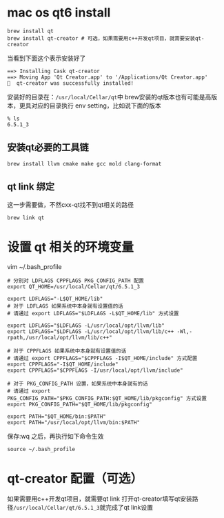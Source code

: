 # mac os qt6 install
```shell
brew install qt
brew install qt-creator # 可选，如果需要用c++开发qt项目，就需要安装qt-creator
```
当看到下面这个表示安装好了
```
==> Installing Cask qt-creator
==> Moving App 'Qt Creator.app' to '/Applications/Qt Creator.app'
🍺  qt-creator was successfully installed!
```
安装好的目录在：`/usr/local/Cellar/qt`中
brew安装的qt版本也有可能是高版本，更具对应的目录执行 env setting，比如说下面的版本
```shell
% ls
6.5.1_3
```
## 安装qt必要的工具链
```shell
brew install llvm cmake make gcc mold clang-format
```

## qt link 绑定
这一步需要做，不然cxx-qt找不到qt相关的路径
```shell
brew link qt
```

# 设置 qt 相关的环境变量
vim ~/.bash_profile

```shell
# 分别对 LDFLAGS CPPFLAGS PKG_CONFIG_PATH 配置
export QT_HOME=/usr/local/Cellar/qt/6.5.1_3

export LDFLAGS="-L$QT_HOME/lib"
# 对于 LDFLAGS 如果系统中本身就有设置值的话
# 请通过 export LDFLAGS="$LDFLAGS -L$QT_HOME/lib" 方式设置

export LDFLAGS="$LDFLAGS -L/usr/local/opt/llvm/lib"
export LDFLAGS="$LDFLAGS -L/usr/local/opt/llvm/lib/c++ -Wl,-rpath,/usr/local/opt/llvm/lib/c++"

# 对于 CPPFLAGS 如果系统中本身就有设置值的话
# 请通过 export CPPFLAGS="$CPPFLAGS -I$QT_HOME/include" 方式配置
export CPPFLAGS="-I$QT_HOME/include"
export CPPFLAGS="$CPPFLAGS -I/usr/local/opt/llvm/include"

# 对于 PKG_CONFIG_PATH 设置，如果系统中本身就有的话
# 请通过 export PKG_CONFIG_PATH="$PKG_CONFIG_PATH:$QT_HOME/lib/pkgconfig" 方式设置
export PKG_CONFIG_PATH="$QT_HOME/lib/pkgconfig"

export PATH="$QT_HOME/bin:$PATH"
export PATH="/usr/local/opt/llvm/bin:$PATH"
```

保存:wq 之后，再执行如下命令生效
```shell
source ~/.bash_profile
```

# qt-creator 配置（可选）
如果需要用c++开发qt项目，就需要qt link
打开qt-creator填写qt安装路径`/usr/local/Cellar/qt/6.5.1_3`就完成了qt link设置
